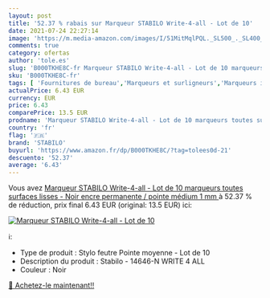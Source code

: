 ```yaml
---
layout: post
title: '52.37 % rabais sur Marqueur STABILO Write-4-all - Lot de 10'
date: 2021-07-24 22:27:14
image: 'https://m.media-amazon.com/images/I/51MitMqlPQL._SL500_._SL400_.jpg'
comments: true
category: ofertas
author: 'tole.es'
slug: 'B000TKHE8C-fr Marqueur STABILO Write-4-all - Lot de 10 marqueurs toutes...'
sku: 'B000TKHE8C-fr'
tags: [ 'Fournitures de bureau','Marqueurs et surligneurs','Marqueurs indélébiles et stylos-marqueurs','stabilo','Écriture', ]
actualPrice: 6.43 EUR
currency: EUR
price: 6.43
comparePrice: 13.5 EUR
prodname: 'Marqueur STABILO Write-4-all - Lot de 10 marqueurs toutes surfaces lisses - Noir  encre permanente / pointe médium 1 mm '
country: 'fr'
flag: '🇫🇷'
brand: 'STABILO'
buyurl: 'https://www.amazon.fr/dp/B000TKHE8C/?tag=tolees0d-21'
descuento: '52.37'
average: '6.43'
---
```


Vous avez [Marqueur STABILO Write-4-all - Lot de 10 marqueurs toutes surfaces lisses - Noir  encre permanente / pointe médium 1 mm ](https://www.amazon.fr/dp/B000TKHE8C/?tag=tolees0d-21)  à  52.37 % de réduction, prix final  6.43 EUR (original: 13.5 EUR) ici:

[![Marqueur STABILO Write-4-all - Lot de 10](https://m.media-amazon.com/images/I/51MitMqlPQL._SL500_._SL400_.jpg)](https://www.amazon.fr/dp/B000TKHE8C/?tag=tolees0d-21)

ℹ️:

- Type de produit : Stylo feutre Pointe moyenne - Lot de 10
- Description du produit : Stabilo - 14646-N WRITE 4 ALL
- Couleur : Noir

[🛒 Achetez-le maintenant!!](https://www.amazon.fr/dp/B000TKHE8C/?tag=tolees0d-21)

